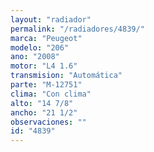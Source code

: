 ```yaml
---
layout: "radiador"
permalink: "/radiadores/4839/"
marca: "Peugeot"
modelo: "206"
ano: "2008"
motor: "L4 1.6"
transmision: "Automática"
parte: "M-12751"
clima: "Con clima"
alto: "14 7/8"
ancho: "21 1/2"
observaciones: ""
id: "4839"
---
```


